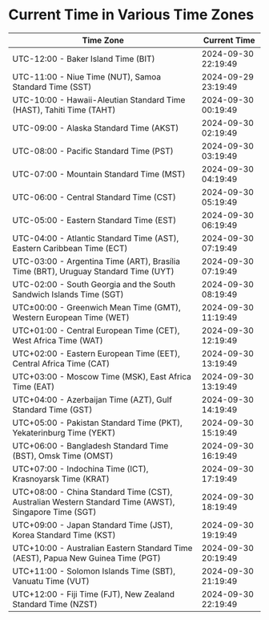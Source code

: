 # Current Time in Various Time Zones

| Time Zone | Current Time |
|-----------|--------------|
| UTC-12:00 - Baker Island Time (BIT) | 2024-09-30 22:19:49 |
| UTC-11:00 - Niue Time (NUT), Samoa Standard Time (SST) | 2024-09-29 23:19:49 |
| UTC-10:00 - Hawaii-Aleutian Standard Time (HAST), Tahiti Time (TAHT) | 2024-09-30 00:19:49 |
| UTC-09:00 - Alaska Standard Time (AKST) | 2024-09-30 02:19:49 |
| UTC-08:00 - Pacific Standard Time (PST) | 2024-09-30 03:19:49 |
| UTC-07:00 - Mountain Standard Time (MST) | 2024-09-30 04:19:49 |
| UTC-06:00 - Central Standard Time (CST) | 2024-09-30 05:19:49 |
| UTC-05:00 - Eastern Standard Time (EST) | 2024-09-30 06:19:49 |
| UTC-04:00 - Atlantic Standard Time (AST), Eastern Caribbean Time (ECT) | 2024-09-30 07:19:49 |
| UTC-03:00 - Argentina Time (ART), Brasília Time (BRT), Uruguay Standard Time (UYT) | 2024-09-30 07:19:49 |
| UTC-02:00 - South Georgia and the South Sandwich Islands Time (SGT) | 2024-09-30 08:19:49 |
| UTC±00:00 - Greenwich Mean Time (GMT), Western European Time (WET) | 2024-09-30 11:19:49 |
| UTC+01:00 - Central European Time (CET), West Africa Time (WAT) | 2024-09-30 12:19:49 |
| UTC+02:00 - Eastern European Time (EET), Central Africa Time (CAT) | 2024-09-30 13:19:49 |
| UTC+03:00 - Moscow Time (MSK), East Africa Time (EAT) | 2024-09-30 13:19:49 |
| UTC+04:00 - Azerbaijan Time (AZT), Gulf Standard Time (GST) | 2024-09-30 14:19:49 |
| UTC+05:00 - Pakistan Standard Time (PKT), Yekaterinburg Time (YEKT) | 2024-09-30 15:19:49 |
| UTC+06:00 - Bangladesh Standard Time (BST), Omsk Time (OMST) | 2024-09-30 16:19:49 |
| UTC+07:00 - Indochina Time (ICT), Krasnoyarsk Time (KRAT) | 2024-09-30 17:19:49 |
| UTC+08:00 - China Standard Time (CST), Australian Western Standard Time (AWST), Singapore Time (SGT) | 2024-09-30 18:19:49 |
| UTC+09:00 - Japan Standard Time (JST), Korea Standard Time (KST) | 2024-09-30 19:19:49 |
| UTC+10:00 - Australian Eastern Standard Time (AEST), Papua New Guinea Time (PGT) | 2024-09-30 20:19:49 |
| UTC+11:00 - Solomon Islands Time (SBT), Vanuatu Time (VUT) | 2024-09-30 21:19:49 |
| UTC+12:00 - Fiji Time (FJT), New Zealand Standard Time (NZST) | 2024-09-30 22:19:49 |
